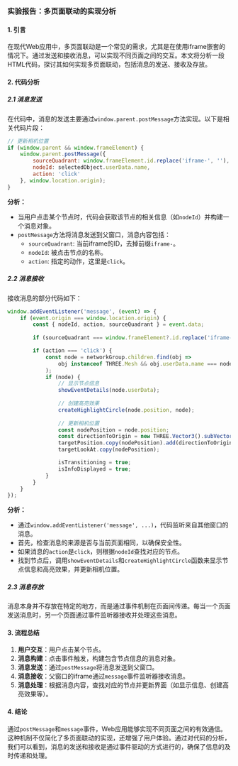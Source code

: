 ### 实验报告：多页面联动的实现分析

#### 1. 引言
在现代Web应用中，多页面联动是一个常见的需求，尤其是在使用iframe嵌套的情况下。通过发送和接收消息，可以实现不同页面之间的交互。本文将分析一段HTML代码，探讨其如何实现多页面联动，包括消息的发送、接收及存放。

#### 2. 代码分析

##### 2.1 消息发送

在代码中，消息的发送主要通过`window.parent.postMessage`方法实现。以下是相关代码片段：

```javascript
// 更新相机位置
if (window.parent && window.frameElement) {
    window.parent.postMessage({
        sourceQuadrant: window.frameElement.id.replace('iframe-', ''),
        nodeId: selectedObject.userData.name,
        action: 'click'
    }, window.location.origin);
}
```

**分析：**
- 当用户点击某个节点时，代码会获取该节点的相关信息（如`nodeId`）并构建一个消息对象。
- `postMessage`方法将消息发送到父窗口，消息内容包括：
  - `sourceQuadrant`: 当前iframe的ID，去掉前缀`iframe-`。
  - `nodeId`: 被点击节点的名称。
  - `action`: 指定的动作，这里是`click`。

##### 2.2 消息接收

接收消息的部分代码如下：

```javascript
window.addEventListener('message', (event) => {
    if (event.origin === window.location.origin) {
        const { nodeId, action, sourceQuadrant } = event.data;
        
        if (sourceQuadrant === window.frameElement?.id.replace('iframe-', '')) return;

        if (action === 'click') {
            const node = networkGroup.children.find(obj => 
                obj instanceof THREE.Mesh && obj.userData.name === nodeId
            );
            if (node) {
                // 显示节点信息
                showEventDetails(node.userData);
                
                // 创建高亮效果
                createHighlightCircle(node.position, node);
                
                // 更新相机位置
                const nodePosition = node.position;
                const directionToOrigin = new THREE.Vector3().subVectors(new THREE.Vector3(0, 0, 0), nodePosition).normalize();
                targetPosition.copy(nodePosition).add(directionToOrigin.multiplyScalar(-30));
                targetLookAt.copy(nodePosition);

                isTransitioning = true;
                isInfoDisplayed = true;
            }
        }
    }
});
```

**分析：**
- 通过`window.addEventListener('message', ...)`，代码监听来自其他窗口的消息。
- 首先，检查消息的来源是否与当前页面相同，以确保安全性。
- 如果消息的`action`是`click`，则根据`nodeId`查找对应的节点。
- 找到节点后，调用`showEventDetails`和`createHighlightCircle`函数来显示节点信息和高亮效果，并更新相机位置。

##### 2.3 消息存放

消息本身并不存放在特定的地方，而是通过事件机制在页面间传递。每当一个页面发送消息时，另一个页面通过事件监听器接收并处理这些消息。

#### 3. 流程总结

1. **用户交互**：用户点击某个节点。
2. **消息构建**：点击事件触发，构建包含节点信息的消息对象。
3. **消息发送**：通过`postMessage`将消息发送到父窗口。
4. **消息接收**：父窗口的iframe通过`message`事件监听器接收消息。
5. **消息处理**：根据消息内容，查找对应的节点并更新界面（如显示信息、创建高亮效果等）。

#### 4. 结论

通过`postMessage`和`message`事件，Web应用能够实现不同页面之间的有效通信。这种机制不仅简化了多页面联动的实现，还增强了用户体验。通过对代码的分析，我们可以看到，消息的发送和接收是通过事件驱动的方式进行的，确保了信息的及时传递和处理。
